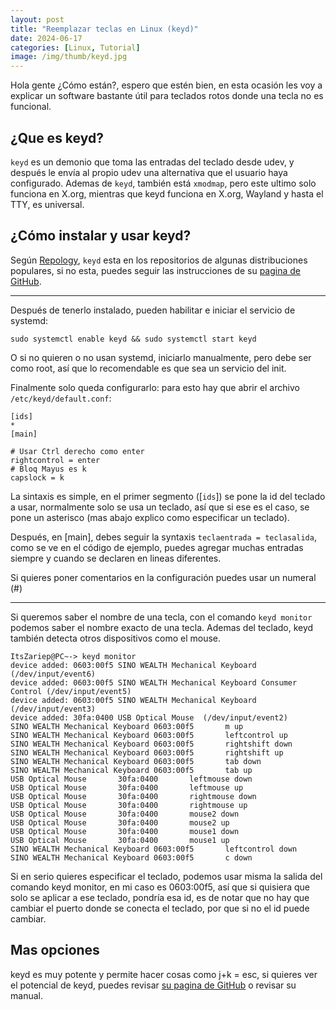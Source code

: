 ```yaml
---
layout: post
title: "Reemplazar teclas en Linux (keyd)"
date: 2024-06-17
categories: [Linux, Tutorial]
image: /img/thumb/keyd.jpg
---
```


Hola gente ¿Cómo están?, espero que estén bien, en esta ocasión les voy a explicar un software bastante útil para teclados rotos donde una tecla no es funcional.

## ¿Que es keyd?

`keyd` es un demonio que toma las entradas del teclado desde udev, y después le envía al propio udev una alternativa que el usuario haya configurado. Ademas de `keyd`, también está `xmodmap`, pero este ultimo solo funciona en X.org, mientras que keyd funciona en X.org, Wayland y hasta el TTY,  es universal.

## ¿Cómo instalar y usar keyd?

Según [Repology](https://repology.org/project/keyd/versions), `keyd` esta en los repositorios de algunas distribuciones populares, si no esta, puedes seguir las instrucciones de su [pagina de GitHub](https://github.com/rvaiya/keyd).

---

Después de tenerlo instalado, pueden habilitar e iniciar el servicio de systemd:
```
sudo systemctl enable keyd && sudo systemctl start keyd
```
O si no quieren o no usan systemd, iniciarlo manualmente, pero debe ser como root, así que lo recomendable es que sea un servicio del init.

Finalmente solo queda configurarlo: para esto hay que abrir el archivo `/etc/keyd/default.conf`:

```
[ids]
*
[main]

# Usar Ctrl derecho como enter
rightcontrol = enter
# Bloq Mayus es k
capslock = k
```

La sintaxis es simple, en el primer segmento ([`ids`]) se pone la id del teclado a usar, normalmente solo se usa un teclado, así que si ese es el caso, se pone un asterisco (mas abajo explico como especificar un teclado).

Después, en [main], debes seguir la syntaxis `teclaentrada = teclasalida`, como se ve en el código de ejemplo, puedes agregar muchas entradas siempre y cuando se declaren en lineas diferentes.

Si quieres poner comentarios en la configuración puedes usar un numeral (#)

---

Si queremos saber el nombre de una tecla, con el comando `keyd monitor` podemos saber el nombre exacto de una tecla. Ademas del teclado, keyd también detecta otros dispositivos como el mouse.

```
ItsZariep@PC~-> keyd monitor
device added: 0603:00f5 SINO WEALTH Mechanical Keyboard (/dev/input/event6)
device added: 0603:00f5 SINO WEALTH Mechanical Keyboard Consumer Control (/dev/input/event5)
device added: 0603:00f5 SINO WEALTH Mechanical Keyboard (/dev/input/event3)
device added: 30fa:0400 USB Optical Mouse  (/dev/input/event2)
SINO WEALTH Mechanical Keyboard 0603:00f5       m up
SINO WEALTH Mechanical Keyboard 0603:00f5       leftcontrol up
SINO WEALTH Mechanical Keyboard 0603:00f5       rightshift down
SINO WEALTH Mechanical Keyboard 0603:00f5       rightshift up
SINO WEALTH Mechanical Keyboard 0603:00f5       tab down
SINO WEALTH Mechanical Keyboard 0603:00f5       tab up
USB Optical Mouse       30fa:0400       leftmouse down
USB Optical Mouse       30fa:0400       leftmouse up
USB Optical Mouse       30fa:0400       rightmouse down
USB Optical Mouse       30fa:0400       rightmouse up
USB Optical Mouse       30fa:0400       mouse2 down
USB Optical Mouse       30fa:0400       mouse2 up
USB Optical Mouse       30fa:0400       mouse1 down
USB Optical Mouse       30fa:0400       mouse1 up
SINO WEALTH Mechanical Keyboard 0603:00f5       leftcontrol down
SINO WEALTH Mechanical Keyboard 0603:00f5       c down
```

Si en serio quieres especificar el teclado, podemos usar misma la salida del comando keyd monitor, en mi caso es 0603:00f5, así que si quisiera que solo se aplicar a ese teclado, pondría esa id, es de notar que no hay que cambiar el puerto donde se conecta el teclado, por que si no el id puede cambiar.

## Mas opciones

keyd es muy potente y permite hacer cosas como j+k = esc, si quieres ver el potencial de keyd, puedes revisar [su pagina de GitHub](https://github.com/rvaiya/keyd) o revisar su manual.